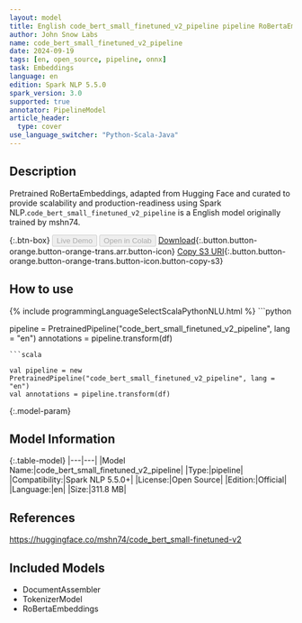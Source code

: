 ```yaml
---
layout: model
title: English code_bert_small_finetuned_v2_pipeline pipeline RoBertaEmbeddings from mshn74
author: John Snow Labs
name: code_bert_small_finetuned_v2_pipeline
date: 2024-09-19
tags: [en, open_source, pipeline, onnx]
task: Embeddings
language: en
edition: Spark NLP 5.5.0
spark_version: 3.0
supported: true
annotator: PipelineModel
article_header:
  type: cover
use_language_switcher: "Python-Scala-Java"
---
```


## Description

Pretrained RoBertaEmbeddings, adapted from Hugging Face and curated to provide scalability and production-readiness using Spark NLP.`code_bert_small_finetuned_v2_pipeline` is a English model originally trained by mshn74.

{:.btn-box}
<button class="button button-orange" disabled>Live Demo</button>
<button class="button button-orange" disabled>Open in Colab</button>
[Download](https://s3.amazonaws.com/auxdata.johnsnowlabs.com/public/models/code_bert_small_finetuned_v2_pipeline_en_5.5.0_3.0_1726747098257.zip){:.button.button-orange.button-orange-trans.arr.button-icon}
[Copy S3 URI](s3://auxdata.johnsnowlabs.com/public/models/code_bert_small_finetuned_v2_pipeline_en_5.5.0_3.0_1726747098257.zip){:.button.button-orange.button-orange-trans.button-icon.button-copy-s3}

## How to use



<div class="tabs-box" markdown="1">
{% include programmingLanguageSelectScalaPythonNLU.html %}
```python

pipeline = PretrainedPipeline("code_bert_small_finetuned_v2_pipeline", lang = "en")
annotations =  pipeline.transform(df)   

```
```scala

val pipeline = new PretrainedPipeline("code_bert_small_finetuned_v2_pipeline", lang = "en")
val annotations = pipeline.transform(df)

```
</div>

{:.model-param}
## Model Information

{:.table-model}
|---|---|
|Model Name:|code_bert_small_finetuned_v2_pipeline|
|Type:|pipeline|
|Compatibility:|Spark NLP 5.5.0+|
|License:|Open Source|
|Edition:|Official|
|Language:|en|
|Size:|311.8 MB|

## References

https://huggingface.co/mshn74/code_bert_small-finetuned-v2

## Included Models

- DocumentAssembler
- TokenizerModel
- RoBertaEmbeddings